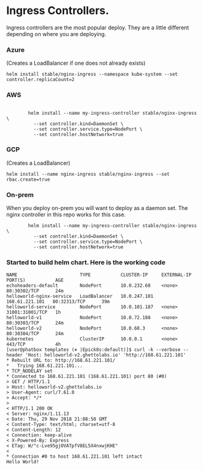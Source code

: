 # Ingress Controllers.

Ingress controllers are the most popular deploy. They are a little different depending on where you are deploying.



### Azure
(Creates a LoadBalancer if one does not already exists)
```
helm install stable/nginx-ingress --namespace kube-system --set controller.replicaCount=2
```

### AWS
```

        helm install --name my-ingress-controller stable/nginx-ingress \
          --set controller.kind=DaemonSet \
          --set controller.service.type=NodePort \
          --set controller.hostNetwork=true
```

### GCP

(Creates a LoadBalancer)
```
helm install --name nginx-ingress stable/nginx-ingress --set rbac.create=true
```

### On-prem

When you deploy on-prem you will want to deploy as a daemon set.
The nginx controller in this repo works for this case.

```
        helm install --name my-ingress-controller stable/nginx-ingress \
          --set controller.kind=DaemonSet \
          --set controller.service.type=NodePort \
          --set controller.hostNetwork=true
  ```



### Started to build helm chart. Here is the working code
```[user@phatbox templates (⎈ |Epick8s:default)]$ kubectl get services
NAME                       TYPE           CLUSTER-IP     EXTERNAL-IP      PORT(S)           AGE
echoheaders-default        NodePort       10.0.232.68    <none>           80:30302/TCP      24m
helloworld-nginx-service   LoadBalancer   10.0.247.101   168.61.221.101   80:32313/TCP      39m
helloworld-service         NodePort       10.0.101.187   <none>           31001:31001/TCP   1h
helloworld-v1              NodePort       10.0.72.188    <none>           80:30303/TCP      24m
helloworld-v2              NodePort       10.0.60.3      <none>           80:30304/TCP      24m
kubernetes                 ClusterIP      10.0.0.1       <none>           443/TCP           4h
[user@phatbox templates (⎈ |Epick8s:default)]$ curl -k --verbose --header 'Host: helloworld-v2.ghettolabs.io' 'http://168.61.221.101'
* Rebuilt URL to: http://168.61.221.101/
*   Trying 168.61.221.101...
* TCP_NODELAY set
* Connected to 168.61.221.101 (168.61.221.101) port 80 (#0)
> GET / HTTP/1.1
> Host: helloworld-v2.ghettolabs.io
> User-Agent: curl/7.61.0
> Accept: */*
> 
< HTTP/1.1 200 OK
< Server: nginx/1.11.13
< Date: Thu, 29 Nov 2018 21:08:50 GMT
< Content-Type: text/html; charset=utf-8
< Content-Length: 12
< Connection: keep-alive
< X-Powered-By: Express
< ETag: W/"c-Lve95gjOVATpfV8EL5X4nxwjKHE"
< 
* Connection #0 to host 168.61.221.101 left intact
Hello World!

```
